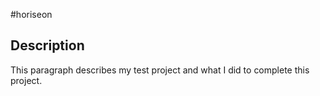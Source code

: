 #horiseon   

## Description 

This paragraph describes my test project and what I did to complete this project. 